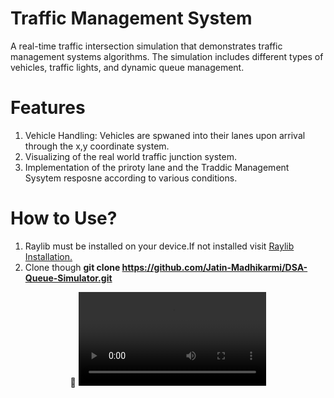 # Traffic Management System
A real-time traffic intersection simulation that demonstrates traffic management systems algorithms. The simulation includes different types of vehicles, traffic lights, and dynamic queue management.

# Features
1. Vehicle Handling: Vehicles are spwaned into their lanes upon arrival through the x,y coordinate system.
2. Visualizing of the real world traffic junction system.
3. Implementation of the priroty lane and the Traddic Management Sysytem resposne according to various conditions.

# How to Use?
1. Raylib must be installed on your device.If not installed visit <a href="https://www.raylib.com">Raylib Installation.</a>  
2. Clone though <B>git clone https://github.com/Jatin-Madhikarmi/DSA-Queue-Simulator.git</B> 

<p align="center">
🎥 <video src="C:\Users\jatin\Videos\Screen Recordings/FinalRecording.mp4" controls title="Title">Demonstration</video>
</p>

<!-- <br>
<br>
<p align="center">
| 📺 <a href="https://www.youtube.com/channel/UC3ivOTE5EgpmF2DHLBmWIWg">My YouTube Channel</a>
| 🌍 <a href="http://www.programmingwithnick.com">My Website</a> | <br>
</p> -->
